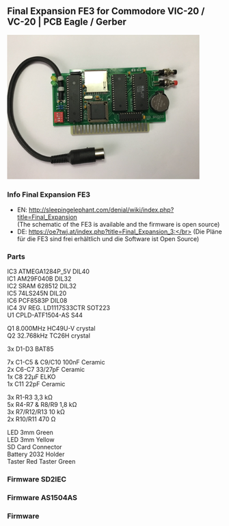 ## Final Expansion FE3 for Commodore VIC-20 / VC-20 | PCB Eagle / Gerber
<img width="450" src="https://raw.githubusercontent.com/edi-z/FE3/master/images/FE3.jpg">

### Info Final Expansion FE3
* EN: http://sleepingelephant.com/denial/wiki/index.php?title=Final_Expansion </br>
(The schematic of the FE3 is available and the firmware is open source) 
* DE: https://oe7twj.at/index.php?title=Final_Expansion_3:</br>
(Die Pläne für die FE3 sind frei erhältlich und die Software ist Open Source)

### Parts
IC3 ATMEGA1284P_5V DIL40    
IC1 AM29F040B DIL32    
IC2 SRAM 628512 DIL32    
IC5 74LS245N DIL20    
IC6 PCF8583P DIL08    
IC4 3V REG. LD1117S33CTR SOT223    
U1 CPLD-ATF1504-AS S44
    
Q1 8.000MHz HC49U-V crystal    
Q2 32.768kHz TC26H crystal    
    
3x D1-D3 BAT85    
    
7x C1-C5 & C9/C10 100nF Ceramic    
2x C6-C7 33/27pF Ceramic     
1x C8 22µF ELKO    
1x C11 22pF Ceramic	    
    	
3x R1-R3 3,3 kΩ    
5x R4-R7 & R8/R9 1,8 kΩ    
3x R7/R12/R13 10 kΩ    
2x R10/R11 470 Ω    
    
LED 3mm Green    
LED 3mm Yellow    
SD Card Connector    
Battery 2032 Holder    
Taster Red
Taster Green
    
### Firmware SD2IEC

### Firmware AS1504AS

### Firmware 
